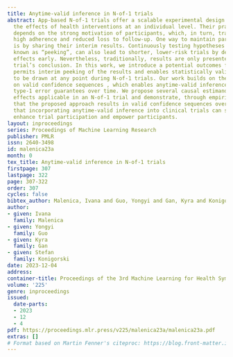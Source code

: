 ```yaml
---
title: Anytime-valid inference in N-of-1 trials
abstract: App-based N-of-1 trials offer a scalable experimental design for assessing
  the effects of health interventions at an individual level. Their practical success
  depends on the strong motivation of participants, which, in turn, translates into
  high adherence and reduced loss to follow-up. One way to maintain participant engagement
  is by sharing their interim results. Continuously testing hypotheses during a trial,
  known as “peeking”, can also lead to shorter, lower-risk trials by detecting strong
  effects early. Nevertheless, traditionally, results are only presented upon the
  trial’s conclusion. In this work, we introduce a potential outcomes framework that
  permits interim peeking of the results and enables statistically valid inferences
  to be drawn at any point during N-of-1 trials. Our work builds on the growing literature
  on valid confidence sequences , which enables anytime-valid inference with uniform
  type-1 error guarantees over time. We propose several causal estimands for treatment
  effects applicable in an N-of-1 trial and demonstrate, through empirical evaluation,
  that the proposed approach results in valid confidence sequences over time. We anticipate
  that incorporating anytime-valid inference into clinical trials can significantly
  enhance trial participation and empower participants.
layout: inproceedings
series: Proceedings of Machine Learning Research
publisher: PMLR
issn: 2640-3498
id: malenica23a
month: 0
tex_title: Anytime-valid inference in N-of-1 trials
firstpage: 307
lastpage: 322
page: 307-322
order: 307
cycles: false
bibtex_author: Malenica, Ivana and Guo, Yongyi and Gan, Kyra and Konigorski, Stefan
author:
- given: Ivana
  family: Malenica
- given: Yongyi
  family: Guo
- given: Kyra
  family: Gan
- given: Stefan
  family: Konigorski
date: 2023-12-04
address: 
container-title: Proceedings of the 3rd Machine Learning for Health Symposium
volume: '225'
genre: inproceedings
issued:
  date-parts:
  - 2023
  - 12
  - 4
pdf: https://proceedings.mlr.press/v225/malenica23a/malenica23a.pdf
extras: []
# Format based on Martin Fenner's citeproc: https://blog.front-matter.io/posts/citeproc-yaml-for-bibliographies/
---
```

